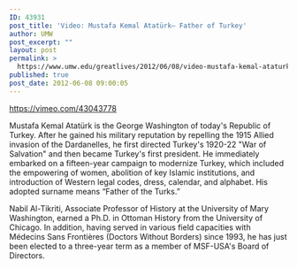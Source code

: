 ```yaml
---
ID: 43931
post_title: 'Video: Mustafa Kemal Atatürk— Father of Turkey'
author: UMW
post_excerpt: ""
layout: post
permalink: >
  https://www.umw.edu/greatlives/2012/06/08/video-mustafa-kemal-ataturk-father-of-turkey/
published: true
post_date: 2012-06-08 09:00:05
---
```

https://vimeo.com/43043778

Mustafa Kemal Atatürk is the George Washington of today's Republic of Turkey. After he gained his military reputation by repelling the 1915 Allied invasion of the Dardanelles, he first directed Turkey's 1920-22 "War of Salvation" and then became Turkey's first president. He immediately embarked on a fifteen-year campaign to modernize Turkey, which included the empowering of women, abolition of key Islamic institutions, and introduction of Western legal codes, dress, calendar, and alphabet. His adopted surname means “Father of the Turks.”

Nabil Al-Tikriti, Associate Professor of History at the University of Mary Washington, earned a Ph.D. in Ottoman History from the University of Chicago. In addition, having served in various field capacities with Médecins Sans Frontières (Doctors Without Borders) since 1993, he has just been elected to a three-year term as a member of MSF-USA's Board of Directors.